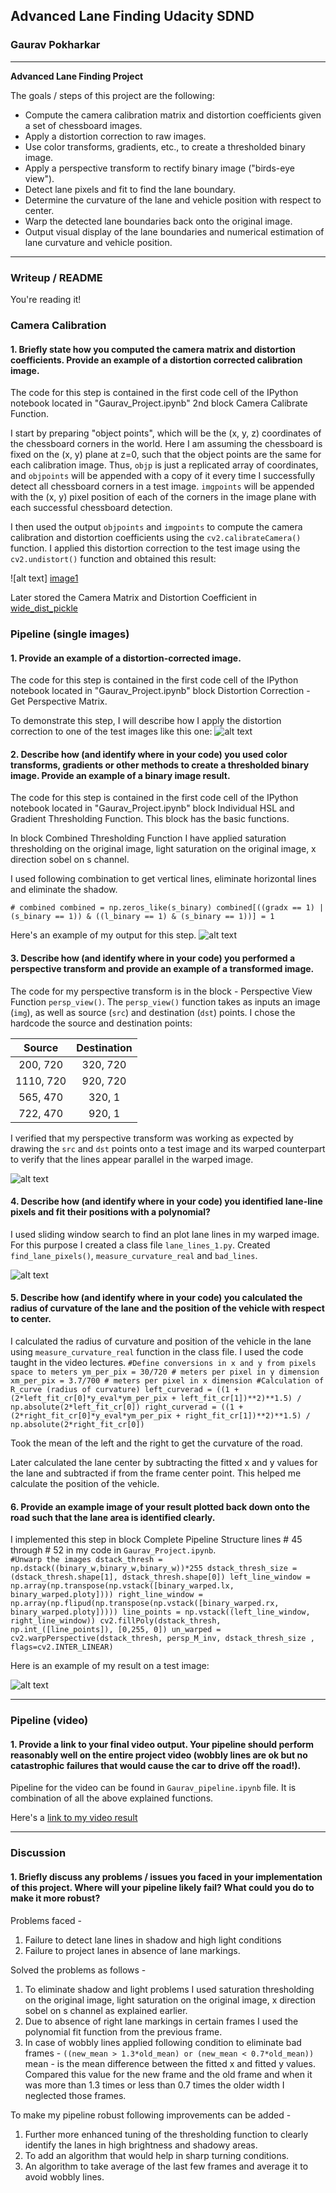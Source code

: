 ## Advanced Lane Finding Udacity SDND

### Gaurav Pokharkar

---

**Advanced Lane Finding Project**

The goals / steps of this project are the following:

* Compute the camera calibration matrix and distortion coefficients given a set of chessboard images.
* Apply a distortion correction to raw images.
* Use color transforms, gradients, etc., to create a thresholded binary image.
* Apply a perspective transform to rectify binary image ("birds-eye view").
* Detect lane pixels and fit to find the lane boundary.
* Determine the curvature of the lane and vehicle position with respect to center.
* Warp the detected lane boundaries back onto the original image.
* Output visual display of the lane boundaries and numerical estimation of lane curvature and vehicle position.

[//]: # (Image References)

[image1]: https://github.com/gpokhark/CarND-Advanced-Lane-Finding-Gaurav/tree/master/output_images/output_images/Original_vs_UndistortedImage.JPG "Original vs Undistorted Image"
[image2]: https://github.com/gpokhark/CarND-Advanced-Lane-Finding-Gaurav/tree/master/output_images/output_images/Original_vs_Undistorted_Warped.JPG "Undistorted and Warped Image"
[image3]: https://github.com/gpokhark/CarND-Advanced-Lane-Finding-Gaurav/tree/master/output_images/output_images/Perspective_View.jpg "Thresholded and Perspective View"
[image4]: https://github.com/gpokhark/CarND-Advanced-Lane-Finding-Gaurav/tree/master/output_images/output_images/Lane_Lines.jpg "Lane_Lines"
[image5]: https://github.com/gpokhark/CarND-Advanced-Lane-Finding-Gaurav/tree/master/output_images/output_images/Lane_Lines_Overlay.jpg "Lane Lines Overlay"
[video1]: https://github.com/gpokhark/CarND-Advanced-Lane-Finding-Gaurav/tree/master/output_images/output_images/project_video_output.mp4 "Video"

---

### Writeup / README


You're reading it!

### Camera Calibration

#### 1. Briefly state how you computed the camera matrix and distortion coefficients. Provide an example of a distortion corrected calibration image.

The code for this step is contained in the first code cell of the IPython notebook located in "Gaurav_Project.ipynb" 2nd block Camera Calibrate Function.  

I start by preparing "object points", which will be the (x, y, z) coordinates of the chessboard corners in the world. Here I am assuming the chessboard is fixed on the (x, y) plane at z=0, such that the object points are the same for each calibration image.  Thus, `objp` is just a replicated array of coordinates, and `objpoints` will be appended with a copy of it every time I successfully detect all chessboard corners in a test image.  `imgpoints` will be appended with the (x, y) pixel position of each of the corners in the image plane with each successful chessboard detection.  

I then used the output `objpoints` and `imgpoints` to compute the camera calibration and distortion coefficients using the `cv2.calibrateCamera()` function.  I applied this distortion correction to the test image using the `cv2.undistort()` function and obtained this result: 

![alt text] [image1]

Later stored the Camera Matrix and Distortion Coefficient in [wide_dist_pickle](https://github.com/gpokhark/CarND-Advanced-Lane-Finding-Gaurav/tree/master/output_images/camera_cal)

### Pipeline (single images)

#### 1. Provide an example of a distortion-corrected image.

The code for this step is contained in the first code cell of the IPython notebook located in "Gaurav_Project.ipynb" block Distortion Correction - Get Perspective Matrix.

To demonstrate this step, I will describe how I apply the distortion correction to one of the test images like this one:
![alt text][image2]



#### 2. Describe how (and identify where in your code) you used color transforms, gradients or other methods to create a thresholded binary image.  Provide an example of a binary image result.

The code for this step is contained in the first code cell of the IPython notebook located in "Gaurav_Project.ipynb" block Individual HSL and Gradient Thresholding Function. This block has the basic functions.

In block Combined Thresholding Function I have applied saturation thresholding on the original image, light saturation on the original image, x direction sobel on s channel.

I used following combination to get vertical lines, eliminate horizontal lines and eliminate the shadow.

`# combined
combined = np.zeros_like(s_binary)
combined[((gradx == 1) | (s_binary == 1)) & ((l_binary == 1) & (s_binary == 1))] = 1`
    
Here's an example of my output for this step.
![alt text][image3]

#### 3. Describe how (and identify where in your code) you performed a perspective transform and provide an example of a transformed image.

The code for my perspective transform is in the block - Perspective View Function `persp_view()`.
The `persp_view()` function takes as inputs an image (`img`), as well as source (`src`) and destination (`dst`) points.  I chose the hardcode the source and destination points:

| Source        | Destination   | 
|:-------------:|:-------------:| 
| 200, 720      | 320, 720      | 
| 1110, 720     | 920, 720      |
| 565, 470      | 320, 1        |
| 722, 470      | 920, 1        |

I verified that my perspective transform was working as expected by drawing the `src` and `dst` points onto a test image and its warped counterpart to verify that the lines appear parallel in the warped image.

![alt text][image3]

#### 4. Describe how (and identify where in your code) you identified lane-line pixels and fit their positions with a polynomial?

I used sliding window search to find an plot lane lines in my warped image. For this purpose I created a class file `lane_lines_1.py`. Created `find_lane_pixels()`, `measure_curvature_real` and `bad_lines`.

![alt text][image4]

#### 5. Describe how (and identify where in your code) you calculated the radius of curvature of the lane and the position of the vehicle with respect to center.

I calculated the radius of curvature and position of the vehicle in the lane using `measure_curvature_real` function in the class file. I used the code taught in the video lectures.
`#Define conversions in x and y from pixels space to meters
ym_per_pix = 30/720 # meters per pixel in y dimension
xm_per_pix = 3.7/700 # meters per pixel in x dimension
#Calculation of R_curve (radius of curvature)
left_curverad = ((1 + (2*left_fit_cr[0]*y_eval*ym_per_pix + left_fit_cr[1])**2)**1.5) / np.absolute(2*left_fit_cr[0])
right_curverad = ((1 + (2*right_fit_cr[0]*y_eval*ym_per_pix + right_fit_cr[1])**2)**1.5) / np.absolute(2*right_fit_cr[0])`

Took the mean of the left and the right to get the curvature of the road. 

Later calculated the lane center by subtracting the fitted x and y values for the lane and subtracted if from the frame center point. This helped me calculate the position of the vehicle.

#### 6. Provide an example image of your result plotted back down onto the road such that the lane area is identified clearly.

I implemented this step in block Complete Pipeline Structure lines # 45 through # 52 in my code in `Gaurav_Project.ipynb`.  
`#Unwarp the images
dstack_thresh = np.dstack((binary_w,binary_w,binary_w))*255
dstack_thresh_size = (dstack_thresh.shape[1], dstack_thresh.shape[0])
left_line_window = np.array(np.transpose(np.vstack([binary_warped.lx, binary_warped.ploty])))
right_line_window = np.array(np.flipud(np.transpose(np.vstack([binary_warped.rx, binary_warped.ploty]))))
line_points = np.vstack((left_line_window, right_line_window))
cv2.fillPoly(dstack_thresh, np.int_([line_points]), [0,255, 0])
un_warped = cv2.warpPerspective(dstack_thresh, persp_M_inv, dstack_thresh_size , flags=cv2.INTER_LINEAR)`

Here is an example of my result on a test image:

![alt text][image5]

---

### Pipeline (video)

#### 1. Provide a link to your final video output.  Your pipeline should perform reasonably well on the entire project video (wobbly lines are ok but no catastrophic failures that would cause the car to drive off the road!).

Pipeline for the video can be found in `Gaurav_pipeline.ipynb` file. It is combination of all the above explained functions.

Here's a [link to my video result][video1]

---

### Discussion

#### 1. Briefly discuss any problems / issues you faced in your implementation of this project.  Where will your pipeline likely fail?  What could you do to make it more robust?

Problems faced -
1) Failure to detect lane lines in shadow and high light conditions
2) Failure to project lanes in absence of lane markings.

Solved the problems as follows - 
1) To eliminate shadow and light problems I used saturation thresholding on the original image, light saturation on the original image, x direction sobel on s channel as explained earlier.
2) Due to absence of right lane markings in certain frames I used the polynomial fit function from the previous frame.
3) In case of wobbly lines applied following condition to eliminate bad frames - 
`((new_mean > 1.3*old_mean) or (new_mean < 0.7*old_mean))`
mean - is the mean difference between the fitted x and fitted y values. Compared this value for the new frame and the old frame and when it was more than 1.3 times or less than 0.7 times the older width I neglected those frames.

To make my pipeline robust following improvements can be added -
1) Further more enhanced tuning of the thresholding function to clearly identify the lanes in high brightness and shadowy areas.
2) To add an algorithm that would help in sharp turning conditions.
3) An algorithm to take average of the last few frames and average it to avoid wobbly lines.
